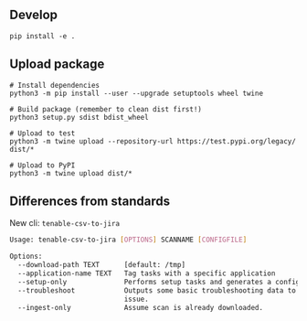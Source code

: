 
## Develop

`pip install -e .`

## Upload package

```shell
# Install dependencies
python3 -m pip install --user --upgrade setuptools wheel twine

# Build package (remember to clean dist first!)
python3 setup.py sdist bdist_wheel

# Upload to test
python3 -m twine upload --repository-url https://test.pypi.org/legacy/ dist/*

# Upload to PyPI
python3 -m twine upload dist/*
```

## Differences from standards

New cli: `tenable-csv-to-jira`

```sh
Usage: tenable-csv-to-jira [OPTIONS] SCANNAME [CONFIGFILE]

Options:
  --download-path TEXT      [default: /tmp]
  --application-name TEXT   Tag tasks with a specific application
  --setup-only              Performs setup tasks and generates a config file.
  --troubleshoot            Outputs some basic troubleshooting data to file as an
                            issue.
  --ingest-only             Assume scan is already downloaded.
```